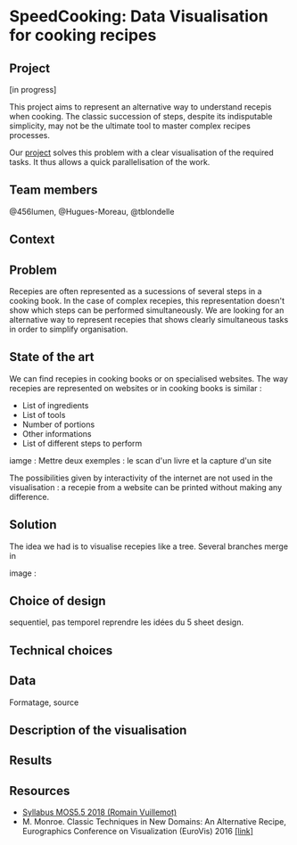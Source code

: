 # SpeedCooking: Data Visualisation for cooking recipes

## Project

[in progress]

This project aims to represent an alternative way to understand recepis when cooking. The classic succession of steps, despite its indisputable simplicity, may not be the ultimate tool to master complex recipes processes.

Our [project](https://tblondelle.github.io/DataVisualisationProject/) solves this problem with a clear visualisation of the required tasks. It thus allows a quick parallelisation of the work.


## Team members
@456lumen, @Hugues-Moreau, @tblondelle


## Context 


## Problem
Recepies are often represented as a sucessions of several steps in a cooking book. In the case of complex recepies, this representation doesn't show which steps can be performed simultaneously. We are looking for an alternative way to represent recepies that shows clearly simultaneous tasks in order to simplify organisation. 

## State of the art

We can find recepies in cooking books or on specialised websites. The way recepies are represented on websites or in cooking books is similar : 

* List of ingredients
* List of tools
* Number of portions
* Other informations
* List of different steps to perform

iamge : Mettre deux exemples : le scan d'un livre et la capture d'un site

The possibilities given by interactivity of the internet are not used in the visualisation : a recepie from a website can be printed without making any difference. 


## Solution

The idea we had is to visualise recepies like a tree. Several branches merge in 

image : 

## Choice of design
sequentiel, pas temporel
reprendre les idées du 5 sheet design. 


## Technical choices

## Data
Formatage, source

## Description of the visualisation 

## Results 

## Resources
- [Syllabus MOS5.5 2018 (Romain Vuillemot)](https://github.com/LyonDataViz/MOS5.5-Dataviz)
- M. Monroe. Classic Techniques in New Domains: An Alternative Recipe, Eurographics Conference on Visualization (EuroVis) 2016 [[link]](https://diglib.eg.org/bitstream/handle/10.2312/eurovisshort20161172/119-123.pdf?sequence=1&isAllowed=y)
